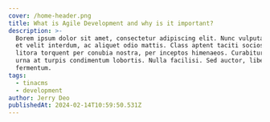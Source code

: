 ```yaml
---
cover: /home-header.png
title: What is Agile Development and why is it important?
description: >-
  Borem ipsum dolor sit amet, consectetur adipiscing elit. Nunc vulputate libero
  et velit interdum, ac aliquet odio mattis. Class aptent taciti sociosqu ad
  litora torquent per conubia nostra, per inceptos himenaeos. Curabitur tempus
  urna at turpis condimentum lobortis. Nulla facilisi. Sed auctor, libero nec
  fermentum.
tags:
  - tinacms
  - development
author: Jerry Deo
publishedAt: 2024-02-14T10:59:50.531Z
---
```

